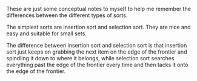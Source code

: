 
These are just some conceptual notes to myself to help me remember the differences between the different types of sorts.


The simplest sorts are insertion sort and selection sort. They are nice and easy and suitable for small sets.


The difference between insertion sort and selection sort is that insertion sort just keeps on grabbing the next item on the edge of the frontier and spindling it down to where it belongs, while selection sort searches everything past the edge of the frontier every time and then tacks it onto the edge of the frontier.
